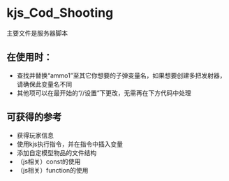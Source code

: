 # kjs_Cod_Shooting

主要文件是服务器脚本

## 在使用时：

- 查找并替换“ammo1”至其它你想要的子弹变量名，如果想要创建多把发射器，请确保此变量名不同
- 其他项可以在最开始的“//设置”下更改，无需再在下方代码中处理

## 可获得的参考

- 获得玩家信息
- 使用kjs执行指令，并在指令中插入变量
- 添加自定模型物品的文件结构
- （js相关）const的使用
- （js相关）function的使用
